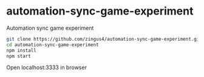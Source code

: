 # automation-sync-game-experiment
Automation sync game experiment

```bash
git clone https://github.com/zingus4/automation-sync-game-experiment.git
cd automation-sync-game-experiment
npm install
npm start
```

Open localhost:3333 in browser
